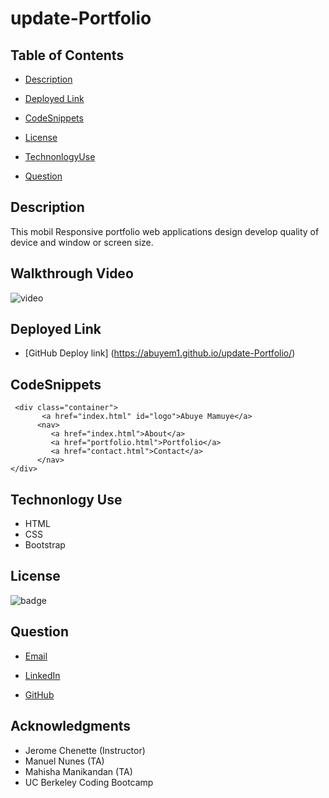 # update-Portfolio

## Table of Contents
 - [Description](#description)

 - [Deployed Link](#deployed-link)
 
 - [CodeSnippets](#CodeSnippets)

 - [License](#license)

 - [TechnonlogyUse](#Technonlogy-Use)

 - [Question](#Question)

## Description

This mobil Responsive portfolio web applications design develop quality of device and window or screen size.

## Walkthrough Video

 ![video](assets/CSS/image/update.portfolio.gif)

## Deployed Link
* [GitHub Deploy link] (https://abuyem1.github.io/update-Portfolio/)
## CodeSnippets

     <div class="container">
           <a href="index.html" id="logo">Abuye Mamuye</a>
          <nav>
             <a href="index.html">About</a>
             <a href="portfolio.html">Portfolio</a>
             <a href="contact.html">Contact</a>
          </nav>
    </div>

## Technonlogy Use

* HTML
* CSS
* Bootstrap
## License

![badge](https://shields.io/badge/license-MIT-green)

## Question
  
 * [Email](abuye20@yahoo.com)

 * [LinkedIn](https://www.linkedin.com/in/abuye-mamuye-5a49921b0/)

 * [GitHub](https://github.com/AbuyeM1)

## Acknowledgments
 - Jerome Chenette (Instructor)
 - Manuel Nunes (TA)
 - Mahisha Manikandan (TA)
 - UC Berkeley Coding Bootcamp
